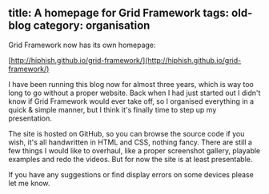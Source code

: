 title: A homepage for Grid Framework
tags: old-blog
category: organisation
---

Grid Framework now has its own homepage:

[http://hiphish.github.io/grid-framework/](http://hiphish.github.io/grid-framework/)

I have been running this blog now for almost three years, which is way too long
to go without a proper website. Back when I had just started out I didn't know
if Grid Framework would ever take off, so I organised everything in a quick &
simple manner, but I think it's finally time to step up my presentation.

The site is hosted on GitHub, so you can browse the source code if you wish,
it's all handwritten in HTML and CSS, nothing fancy. There are still a few
things I would like to overhaul, like a proper screenshot gallery, playable
examples and redo the videos. But for now the site is at least presentable.

If you have any suggestions or find display errors on some devices please let
me know.
